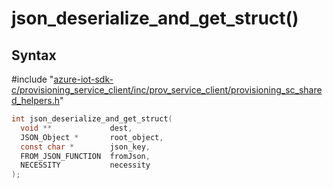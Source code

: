 # json_deserialize_and_get_struct()

## Syntax

\#include "[azure-iot-sdk-c/provisioning_service_client/inc/prov_service_client/provisioning_sc_shared_helpers.h](../provisioning-sc-shared-helpers-h.md)"  
```C
int json_deserialize_and_get_struct(
  void **             dest,
  JSON_Object *       root_object,
  const char *        json_key,
  FROM_JSON_FUNCTION  fromJson,
  NECESSITY           necessity
);
```

